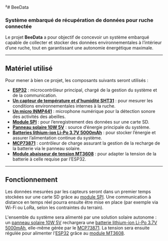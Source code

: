 ²# BeeData

### Système embarqué de récupération de données pour ruche connectée

Le projet **BeeData** a pour objectif de concevoir un système embarqué capable de collecter et stocker des données environnementales à l’intérieur d’une ruche, tout en garantissant une autonomie énergétique maximale.

---

## Matériel utilisé

Pour mener à bien ce projet, les composants suivants seront utilisés :

* [**ESP32**](Eps32.md) : microcontrôleur principal, chargé de la gestion du système et de la communication.
* [**Un capteur de température et d'humidité SHT31**](SHT31.md) : pour mesurer les conditions environnementales internes à la ruche.
* [**Un micro INMP441**](Micro_INMP441.md) : microphone numérique pour la détection sonore des activités des abeilles.
* [**Module SPI**](Module_SPI.md) : pour l’enregistrement des données sur une carte SD.
* [**Panneau solaire 10W 5V**](Panneau_Solaire.md) : source d’énergie principale du système.
* [**Batteries lithium-ion Li-Po 3.7V 5000mAh**](Li-Po.md) : pour stocker l’énergie et assurer l’alimentation continue du système.
* [**MCP73871**](MCP73871.md) : contrôleur de charge assurant la gestion de la recharge de la batterie via le panneau solaire.
* [**Module abaisseur de tension MT3608**](MT3608.md) : pour adapter la tension de la batterie à celle requise par l’ESP32.

---

## Fonctionnement

Les données mesurées par les capteurs seront dans un premier temps stockées sur une carte SD grâce au [module SPI](#). Une communication à distance en temps réel pourra ensuite être mise en place (par exemple via Wi-Fi ou LoRa, selon les contraintes du terrain).

L'ensemble du système sera alimenté par une solution solaire autonome : un [panneau solaire 10W 5V](#) rechargera une [batterie lithium-ion Li-Po 3.7V 5000mAh](#), elle-même gérée par le [MCP73871](#). La tension sera ensuite régulée pour alimenter l’[ESP32](#) grâce au [module MT3608](#).

